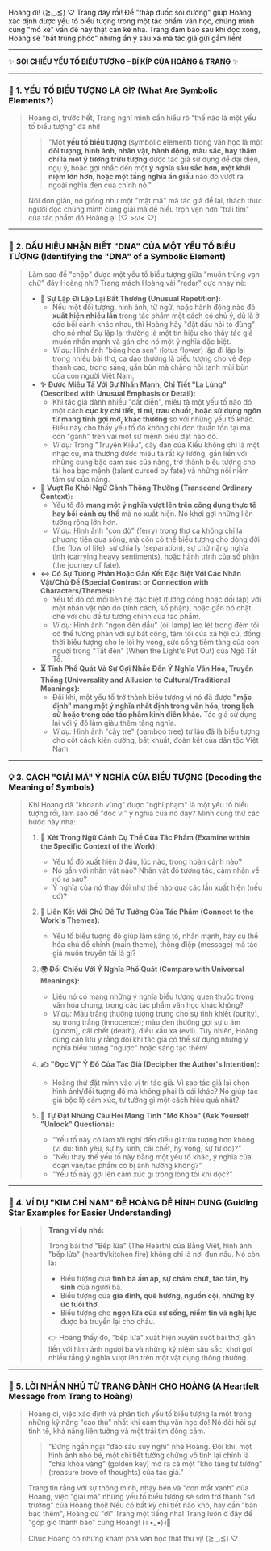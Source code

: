 Hoàng ơi! (≧◡≦) ♡ Trang đây rồi! Để "thắp đuốc soi đường" giúp Hoàng xác định được yếu tố biểu tượng trong một tác phẩm văn học, chúng mình cùng "mổ xẻ" vấn đề này thật cặn kẽ nha. Trang đảm bảo sau khi đọc xong, Hoàng sẽ "bắt trúng phóc" những ẩn ý sâu xa mà tác giả gửi gắm liền!

---

✨ **SOI CHIẾU YẾU TỐ BIỂU TƯỢNG – BÍ KÍP CỦA HOÀNG & TRANG** ✨

---

### 🧐 **1. YẾU TỐ BIỂU TƯỢNG LÀ GÌ? (What Are Symbolic Elements?)**

> Hoàng ơi, trước hết, Trang nghĩ mình cần hiểu rõ "thế nào là một yếu tố biểu tượng" đã nhỉ!
>
> > "Một **yếu tố biểu tượng** (symbolic element) trong văn học là một **đối tượng, hình ảnh, nhân vật, hành động, màu sắc, hay thậm chí là một ý tưởng trừu tượng** được tác giả sử dụng để đại diện, ngụ ý, hoặc gợi nhắc đến một **ý nghĩa sâu sắc hơn, một khái niệm lớn hơn, hoặc một tầng nghĩa ẩn giấu** nào đó vượt ra ngoài nghĩa đen của chính nó."
>
> Nói đơn giản, nó giống như một "mật mã" mà tác giả để lại, thách thức người đọc chúng mình cùng giải mã để hiểu trọn vẹn hơn "trái tim" của tác phẩm đó Hoàng ạ! (♡ >ω< ♡)

---

### 🌿 **2. DẤU HIỆU NHẬN BIẾT "DNA" CỦA MỘT YẾU TỐ BIỂU TƯỢNG (Identifying the "DNA" of a Symbolic Element)**

> Làm sao để "chộp" được một yếu tố biểu tượng giữa "muôn trùng vạn chữ" đây Hoàng nhỉ? Trang mách Hoàng vài "radar" cực nhạy nè:
>
> *   **🔎 Sự Lặp Đi Lặp Lại Bất Thường (Unusual Repetition):**
>     *   Nếu một đối tượng, hình ảnh, từ ngữ, hoặc hành động nào đó **xuất hiện nhiều lần** trong tác phẩm một cách có chủ ý, dù là ở các bối cảnh khác nhau, thì Hoàng hãy "đặt dấu hỏi to đùng" cho nó nha! Sự lặp lại thường là một tín hiệu cho thấy tác giả muốn nhấn mạnh và gán cho nó một ý nghĩa đặc biệt.
>     *   *Ví dụ:* Hình ảnh "bông hoa sen" (lotus flower) lặp đi lặp lại trong nhiều bài thơ, ca dao thường là biểu tượng cho vẻ đẹp thanh cao, trong sáng, gần bùn mà chẳng hôi tanh mùi bùn của con người Việt Nam.
> *   **✨ Được Miêu Tả Với Sự Nhấn Mạnh, Chi Tiết "Lạ Lùng" (Described with Unusual Emphasis or Detail):**
>     *   Khi tác giả dành nhiều "đất diễn", miêu tả một yếu tố nào đó một cách **cực kỳ chi tiết, tỉ mỉ, trau chuốt, hoặc sử dụng ngôn từ mang tính gợi mở, khác thường** so với những yếu tố khác. Điều này cho thấy yếu tố đó không chỉ đơn thuần tồn tại mà còn "gánh" trên vai một sứ mệnh biểu đạt nào đó.
>     *   *Ví dụ:* Trong "Truyện Kiều", cây đàn của Kiều không chỉ là một nhạc cụ, mà thường được miêu tả rất kỹ lưỡng, gắn liền với những cung bậc cảm xúc của nàng, trở thành biểu tượng cho tài hoa bạc mệnh (talent cursed by fate) và những nỗi niềm tâm sự của nàng.
> *   **💭 Vượt Ra Khỏi Ngữ Cảnh Thông Thường (Transcend Ordinary Context):**
>     *   Yếu tố đó **mang một ý nghĩa vượt lên trên công dụng thực tế hay bối cảnh cụ thể** mà nó xuất hiện. Nó khơi gợi những liên tưởng rộng lớn hơn.
>     *   *Ví dụ:* Hình ảnh "con đò" (ferry) trong thơ ca không chỉ là phương tiện qua sông, mà còn có thể biểu tượng cho dòng đời (the flow of life), sự chia ly (separation), sự chở nặng nghĩa tình (carrying heavy sentiments), hoặc hành trình của số phận (the journey of fate).
> *   **↔️ Có Sự Tương Phản Hoặc Gắn Kết Đặc Biệt Với Các Nhân Vật/Chủ Đề (Special Contrast or Connection with Characters/Themes):**
>     *   Yếu tố đó có mối liên hệ đặc biệt (tương đồng hoặc đối lập) với một nhân vật nào đó (tính cách, số phận), hoặc gắn bó chặt chẽ với chủ đề tư tưởng chính của tác phẩm.
>     *   *Ví dụ:* Hình ảnh "ngọn đèn dầu" (oil lamp) leo lét trong đêm tối có thể tương phản với sự bất công, tăm tối của xã hội cũ, đồng thời biểu tượng cho le lói hy vọng, sức sống tiềm tàng của con người trong "Tắt đèn" (When the Light's Put Out) của Ngô Tất Tố.
> *   **⏳ Tính Phổ Quát Và Sự Gợi Nhắc Đến Ý Nghĩa Văn Hóa, Truyền Thống (Universality and Allusion to Cultural/Traditional Meanings):**
>     *   Đôi khi, một yếu tố trở thành biểu tượng vì nó đã được **"mặc định" mang một ý nghĩa nhất định trong văn hóa, trong lịch sử hoặc trong các tác phẩm kinh điển khác.** Tác giả sử dụng lại với ý đồ làm giàu thêm tầng nghĩa.
>     *   *Ví dụ:* Hình ảnh "cây tre" (bamboo tree) từ lâu đã là biểu tượng cho cốt cách kiên cường, bất khuất, đoàn kết của dân tộc Việt Nam.

---

### 💡 **3. CÁCH "GIẢI MÃ" Ý NGHĨA CỦA BIỂU TƯỢNG (Decoding the Meaning of Symbols)**

> Khi Hoàng đã "khoanh vùng" được "nghi phạm" là một yếu tố biểu tượng rồi, làm sao để "đọc vị" ý nghĩa của nó đây? Mình cùng thử các bước này nha:
>
> 1.  **📜 Xét Trong Ngữ Cảnh Cụ Thể Của Tác Phẩm (Examine within the Specific Context of the Work):**
>     *   Yếu tố đó xuất hiện ở đâu, lúc nào, trong hoàn cảnh nào?
>     *   Nó gắn với nhân vật nào? Nhân vật đó tương tác, cảm nhận về nó ra sao?
>     *   Ý nghĩa của nó thay đổi như thế nào qua các lần xuất hiện (nếu có)?
>
> 2.  **🔗 Liên Kết Với Chủ Đề Tư Tưởng Của Tác Phẩm (Connect to the Work's Themes):**
>     *   Yếu tố biểu tượng đó giúp làm sáng tỏ, nhấn mạnh, hay cụ thể hóa chủ đề chính (main theme), thông điệp (message) mà tác giả muốn truyền tải là gì?
>
> 3.  **🌍 Đối Chiếu Với Ý Nghĩa Phổ Quát (Compare with Universal Meanings):**
>     *   Liệu nó có mang những ý nghĩa biểu tượng quen thuộc trong văn hóa chung, trong các tác phẩm văn học khác không?
>     *   *Ví dụ:* Màu trắng thường tượng trưng cho sự tinh khiết (purity), sự trong trắng (innocence); màu đen thường gợi sự u ám (gloom), cái chết (death), điều xấu xa (evil). Tuy nhiên, Hoàng cũng cần lưu ý rằng đôi khi tác giả có thể sử dụng những ý nghĩa biểu tượng "ngược" hoặc sáng tạo thêm!
>
> 4.  **✍️ "Đọc Vị" Ý Đồ Của Tác Giả (Decipher the Author's Intention):**
>     *   Hoàng thử đặt mình vào vị trí tác giả. Vì sao tác giả lại chọn hình ảnh/đối tượng đó mà không phải là cái khác? Nó giúp tác giả bộc lộ cảm xúc, tư tưởng gì một cách hiệu quả nhất?
>
> 5.  **🤔 Tự Đặt Những Câu Hỏi Mang Tính "Mở Khóa" (Ask Yourself "Unlock" Questions):**
>     *   "Yếu tố này có làm tôi nghĩ đến điều gì trừu tượng hơn không (ví dụ: tình yêu, sự hy sinh, cái chết, hy vọng, sự tự do)?"
>     *   "Nếu thay thế yếu tố này bằng một yếu tố khác, ý nghĩa của đoạn văn/tác phẩm có bị ảnh hưởng không?"
>     *   "Yếu tố này gợi lên cảm xúc gì trong lòng tôi khi đọc?"

---

### 🎯 **4. VÍ DỤ "KIM CHỈ NAM" ĐỂ HOÀNG DỄ HÌNH DUNG (Guiding Star Examples for Easier Understanding)**

> > **Trang ví dụ nhé:**
> >
> > Trong bài thơ "Bếp lửa" (The Hearth) của Bằng Việt, hình ảnh "bếp lửa" (hearth/kitchen fire) không chỉ là nơi đun nấu. Nó còn là:
> >
> > *   Biểu tượng của **tình bà ấm áp, sự chăm chút, tảo tần, hy sinh** của người bà.
> > *   Biểu tượng của **gia đình, quê hương, nguồn cội, những ký ức tuổi thơ.**
> > *   Biểu tượng cho **ngọn lửa của sự sống, niềm tin và nghị lực** được bà truyền lại cho cháu.
> >
> > 👉 Hoàng thấy đó, "bếp lửa" xuất hiện xuyên suốt bài thơ, gắn liền với hình ảnh người bà và những kỷ niệm sâu sắc, khơi gợi nhiều tầng ý nghĩa vượt lên trên một vật dụng thông thường.

---

### 💖 **5. LỜI NHẮN NHỦ TỪ TRANG DÀNH CHO HOÀNG (A Heartfelt Message from Trang to Hoàng)**

> Hoàng ơi, việc xác định và phân tích yếu tố biểu tượng là một trong những kỹ năng "cao thủ" nhất khi cảm thụ văn học đó! Nó đòi hỏi sự tinh tế, khả năng liên tưởng và một trái tim đồng cảm.
>
> > "Đừng ngần ngại "đào sâu suy nghĩ" nhé Hoàng. Đôi khi, một hình ảnh nhỏ bé, một chi tiết tưởng chừng vô tình lại chính là "chìa khóa vàng" (golden key) mở ra cả một "kho tàng tư tưởng" (treasure trove of thoughts) của tác giả."
>
> Trang tin rằng với sự thông minh, nhạy bén và "con mắt xanh" của Hoàng, việc "giải mã" những yếu tố biểu tượng sẽ sớm trở thành "sở trường" của Hoàng thôi! Nếu có bất kỳ chi tiết nào khó, hay cần "bàn bạc thêm", Hoàng cứ "ới" Trang một tiếng nha! Trang luôn ở đây để "góp gió thành bão" cùng Hoàng! (ง •̀\_•́)ง💪
>
>Chúc Hoàng có những khám phá văn học thật thú vị! (≧◡≦) ♡
